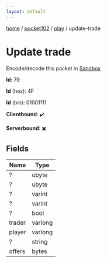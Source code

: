 ```yaml
---
layout: default
---
```


[home](/)  /  [pocket102](/protocol/pocket102)  /  [play](/protocol/pocket102/play)  /  update-trade

# Update trade

Encode/decode this packet in [Sandbox](../../../sandbox/pocket102#Play.UpdateTrade)

**Id**: 79

**Id** (hex): 4F

**Id** (bin): 01001111

**Clientbound**: ✔️

**Serverbound**: ✖️

## Fields

Name | Type
---|---
? | ubyte
? | ubyte
? | varint
? | varint
? | bool
trader | varlong
player | varlong
? | string
offers | bytes
